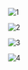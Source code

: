 

![1](https://user-images.githubusercontent.com/49205538/194061982-975c4d34-ba6b-49c6-ab72-fa783fefc7e9.png)


![2](https://user-images.githubusercontent.com/49205538/194061989-ad7638bb-eb6d-4f55-ab17-eac8ddf9e7ff.png)

![3](https://user-images.githubusercontent.com/49205538/194062000-8144b412-0f78-40e0-b364-b6159cb72253.png)

![4](https://user-images.githubusercontent.com/49205538/194062011-269d6957-5c7f-4558-b97b-ed104323e834.png)

